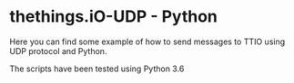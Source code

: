 # thethings.iO-UDP - Python

Here you can find some example of how to send messages to TTIO using UDP protocol and Python.

The scripts have been tested using Python 3.6